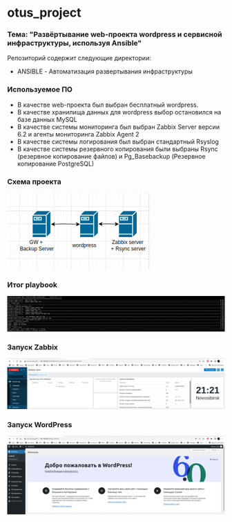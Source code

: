 # otus_project

### Тема: "Развёртывание web-проекта wordpress и сервисной инфраструктуры, используя Ansible"

Репозиторий содержит следующие директории:
- ANSIBLE - Автоматизация развертывания инфраструктуры

### Используемое ПО
- В качестве web-проекта был выбран бесплатный wordpress.
- В качестве хранилища данных для wordpress выбор остановился на базе данных MySQL
- В качестве системы мониторинга был выбран Zabbix Server версии 6.2 и агенты мониторинга Zabbix Agent 2
- В качестве системы логирования был выбран стандартный Rsyslog
- В качестве системы резервного копирования были выбраны Rsync (резервное копирование файлов) и Pg_Basebackup (Резервное копирование PostgreSQL)

### Схема проекта

![SCHEME](/SCHEME.png)

### Итог playbook

![proc](/proc.png)

### Запуск Zabbix

![zabbix](/zabbix.png)

### Запуск WordPress

![wp](/wp.png)


